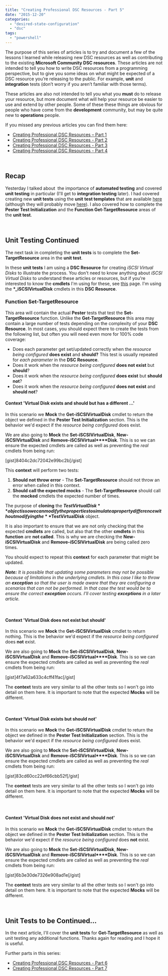 ```yaml
---
title: "Creating Professional DSC Resources - Part 5"
date: "2015-12-20"
categories: 
  - "desired-state-configuration"
  - "dsc"
tags: 
  - "powershell"
---
```


The purpose of this series of articles is to try and document a few of the lessons I learned while releasing new DSC resources as well as contributing to the existing **Microsoft Community DSC resources**. These articles are not intended to tell you how to write DSC resources from a programming perspective, but to give you some ideas on what might be expected of a DSC resource you’re releasing to the public. For example, **unit** and **integration** tests (don’t worry if you aren’t familiar with those terms).

These articles are also not intended to tell you what you **must** do to release your resource, but more document what will help your resource be easier to use and extend by other people. Some of these these things are obvious for people who have come from the **development** community, but may be quite new to **operations** people.

If you missed any previous articles you can find them here:

- [Creating Professional DSC Resources – Part 1](https://dscottraynsford.wordpress.com/2015/12/14/creating-professional-dsc-resources-part-1/)
- [Creating Professional DSC Resources - Part 2](https://dscottraynsford.wordpress.com/2015/12/14/creating-professional-dsc-resoures-part-2/)
- [Creating Professional DSC Resources - Part 3](https://dscottraynsford.wordpress.com/2015/12/16/creating-professional-dsc-resources-part-3/)
- [Creating Professional DSC Resources - Part 4](https://dscottraynsford.wordpress.com/2015/12/18/creating-professional-dsc-resources-part-4/)

 

## Recap

Yesterday I talked about  the importance of **automated testing** and covered **unit testing** in particular (I'll get to **integration testing** later). I had covered creating new **unit tests** using the **unit** **test templates** that are available [here](https://github.com/PowerShell/xNetworking/tree/dev/Templates) (although they will probably move [here](https://github.com/PowerShell/DscResources)). I also covered how to complete the **Pester Test Initialization** and the **Function Get-TargetResource** areas of the **unit test**.

 

## Unit Testing Continued

The next task in completing the **unit tests** is to complete the **Set-TargetResource** area in the **unit test**.

In these **unit tests** I am using a **DSC Resource** for creating _iSCSI Virtual Disks_ to illustrate the process. You don't need to know anything about _iSCSI Virtual Disks_ to understand these articles or resources, but if you're interested to know the **cmdlets** I'm using for these, see [this](https://technet.microsoft.com/en-us/library/jj612803%28v=wps.630%29.aspx) page. I'm using the **\*\_iSCSIVirtualDisk** cmdlets in this **DSC Resource**.

### Function Set-TargetResource

This area will contain the actual **Pester** tests that test the **Set-TargetResource** function. Unlike the **Get-TargetResource** this area may contain a large number of tests depending on the complexity of your **DSC** **Resource**. In most cases, you should expect there to create the tests from the following list, but often you will need even more for 100% code coverage:

- Does each parameter get set/updated correctly when the _resource being configured_ **does exist** and **should?** This test is usually repeated for _each parameter_ in the **DSC Resource**.
- Does it work when the _resource being configured_ **does not exist** but **should**?
- Does it work when the _resource being configured_ **does exist** but **should not**?
- Does it work when the _resource being configured_ **does not exist** and **should not**?

#### Context 'Virtual Disk exists and should but has a different ...'

In this scenario we **Mock** the **Get-iSCSIVirtualDisk** cmdlet to return the object we defined in the **Pester Test Initialization** section. This is the behavior we'd expect if the _resource being configured_ does exist.

We are also going to **Mock** the **Set-iSCSIVirtualDisk**, **New-iSCSIVirtualDisk** and **Remove-iSCSIVirtual****Disk**. This is so we can ensure the expected cmdlets are called as well as preventing the _real_ cmdlets from being run:

\[gist\]8404c2dc72042e99bc2b\[/gist\]

This **context** will perform two tests:

1. **Should not throw error** - The **Set-TargetResource** should not throw an error when called in this context.
2. **Should call the expected mocks** - The **Set-TargetResource** should call the **mocked** cmdlets the expected number of times.

The purpose of **cloning** the **$TestVirtualDisk** object is so we can modify the properties to simulate a property difference without modifying the **$TestVirtualDisk** object.

It is also important to ensure that we are not only checking that the expected **cmdlets** are called, but also that the other **cmdlets** in this **function** are **not called**. This is why we are checking the **New-iSCSIVirtualDisk** and **Remove-iSCSIVirtualDisk** are being called zero times.

You should expect to repeat this **context** for each parameter that might be updated.

_**Note:** It is possible that updating some parameters may not be possible because of limitations in the underlying cmdlets. In this case I like to throw an **exception** so that the user is made aware that they are configuring a scenarios that can not be performed. In that case the test would be to ensure the correct **exception** occurs. I'll cover testing **exceptions** in a later article._

 

#### Context 'Virtual Disk does not exist but should'

In this scenario we **Mock** the **Get-iSCSIVirtualDisk** cmdlet to return nothing. This is the behavior we'd expect if the _resource being configured_ does **not** exist.

We are also going to **Mock** the **Set-iSCSIVirtualDisk**, **New-iSCSIVirtualDisk** and **Remove-iSCSIVirtual****Disk**. This is so we can ensure the expected cmdlets are called as well as preventing the _real_ cmdlets from being run:

\[gist\]4f7a62a633c4cff41fac\[/gist\]

The **context** tests are very similar to all the other tests so I won't go into detail on them here. It is important to note that the expected **Mocks** will be different.

 

#### Context 'Virtual Disk exists but should not'

In this scenario we **Mock** the **Get-iSCSIVirtualDisk** cmdlet to return the object we defined in the **Pester Test Initialization** section. This is the behavior we'd expect if the _resource being configured_ does exist.

We are also going to **Mock** the **Set-iSCSIVirtualDisk**, **New-iSCSIVirtualDisk** and **Remove-iSCSIVirtual****Disk**. This is so we can ensure the expected cmdlets are called as well as preventing the _real_ cmdlets from being run:

\[gist\]83cd60cc22ef66cbb52f\[/gist\]

The **context** tests are very similar to all the other tests so I won't go into detail on them here. It is important to note that the expected **Mocks** will be different.

 

#### Context 'Virtual Disk does not exist and should not'

In this scenario we **Mock** the **Get-iSCSIVirtualDisk** cmdlet to return the object we defined in the **Pester Test Initialization** section. This is the behavior we'd expect if the _resource being configured_ does **not** exist.

We are also going to **Mock** the **Set-iSCSIVirtualDisk**, **New-iSCSIVirtualDisk** and **Remove-iSCSIVirtual****Disk**. This is so we can ensure the expected cmdlets are called as well as preventing the _real_ cmdlets from being run:

\[gist\]6b3e30de7326e908ad1e\[/gist\]

The **context** tests are very similar to all the other tests so I won't go into detail on them here. It is important to note that the expected **Mocks** will be different.

 

## Unit Tests to be Continued...

In the next article, I'll cover the **unit tests** for **Get-TargetResource** as well as unit testing any additional functions. Thanks again for reading and I hope it is useful.

Further parts in this series:

- [Creating Professional DSC Resources - Part 6](https://dscottraynsford.wordpress.com/2015/12/23/creating-professional-dsc-resources-part-6/)
- [Creating Professional DSC Resources - Part 7](https://dscottraynsford.wordpress.com/2016/01/25/creating-professional-dsc-resources-part-7/)

